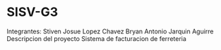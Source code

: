 # SISV-G3
Integrantes: Stiven Josue Lopez Chavez Bryan Antonio Jarquin Aguirre  Descripcion del proyecto Sistema de facturacion de ferreteria 
